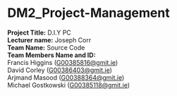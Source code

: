 # DM2_Project-Management

**Project Title:** D.I.Y PC <br>
**Lecturer name:** Joseph Corr <br>
**Team Name:** Source Code <br>
**Team Members Name and ID:** <br>
Francis Higgins (G00385816@gmit.ie) <br>
David Corley (G00386403@gmit.ie) <br>
Arjmand Masood (G00388364@gmit.ie) <br>
Michael Gostkowski (G00385118@gmit.ie) <br>


